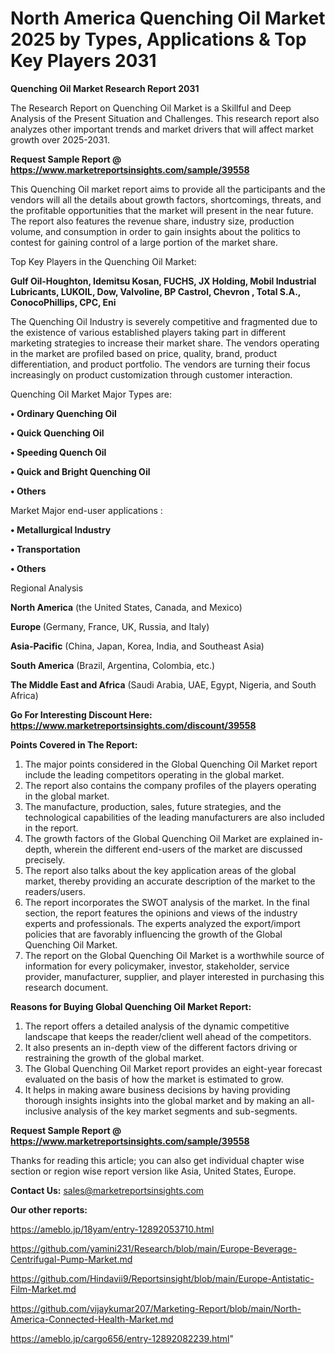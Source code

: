 # North America Quenching Oil Market 2025 by Types, Applications & Top Key Players 2031

<strong>Quenching Oil Market Research Report 2031</strong>

The Research Report on Quenching Oil Market is a Skillful and Deep Analysis of the Present Situation and Challenges. This research report also analyzes other important trends and market drivers that will affect market growth over 2025-2031.

<strong>Request Sample Report @ <a href=https://www.marketreportsinsights.com/sample/39558>https://www.marketreportsinsights.com/sample/39558</a></strong>

This Quenching Oil market report aims to provide all the participants and the vendors will all the details about growth factors, shortcomings, threats, and the profitable opportunities that the market will present in the near future. The report also features the revenue share, industry size, production volume, and consumption in order to gain insights about the politics to contest for gaining control of a large portion of the market share.

Top Key Players in the Quenching Oil Market:

<strong>Gulf Oil-Houghton, Idemitsu Kosan, FUCHS, JX Holding, Mobil Industrial Lubricants, LUKOIL, Dow, Valvoline, BP Castrol, Chevron , Total S.A., ConocoPhillips, CPC, Eni</strong>

The Quenching Oil Industry is severely competitive and fragmented due to the existence of various established players taking part in different marketing strategies to increase their market share. The vendors operating in the market are profiled based on price, quality, brand, product differentiation, and product portfolio. The vendors are turning their focus increasingly on product customization through customer interaction.

Quenching Oil Market Major Types are:

<strong>•  Ordinary Quenching Oil

•  Quick Quenching Oil

•  Speeding Quench Oil

•  Quick and Bright Quenching Oil

•  Others</strong>

Market Major end-user applications :

<strong>•  Metallurgical Industry

•  Transportation

•  Others</strong>

Regional Analysis

</u><strong><b>North America</b></strong> (the United States, Canada, and Mexico)

<strong><b>Europe </b></strong>(Germany, France, UK, Russia, and Italy)

<strong><b>Asia-Pacific</b></strong> (China, Japan, Korea, India, and Southeast Asia)

<strong><b>South America</b></strong> (Brazil, Argentina, Colombia, etc.)

<strong><b>The Middle East and Africa</b></strong> (Saudi Arabia, UAE, Egypt, Nigeria, and South Africa)

<strong>Go For Interesting Discount Here: <a href=https://www.marketreportsinsights.com/discount/39558>https://www.marketreportsinsights.com/discount/39558</a></strong>

<strong>Points Covered in The Report:</strong>
<ol>
  <li>The major points considered in the Global Quenching Oil Market report include the leading competitors operating in the global market.</li>
  <li>The report also contains the company profiles of the players operating in the global market.</li>
  <li>The manufacture, production, sales, future strategies, and the technological capabilities of the leading manufacturers are also included in the report.</li>
  <li>The growth factors of the Global Quenching Oil Market are explained in-depth, wherein the different end-users of the market are discussed precisely.</li>
  <li>The report also talks about the key application areas of the global market, thereby providing an accurate description of the market to the readers/users.</li>
  <li>The report incorporates the SWOT analysis of the market. In the final section, the report features the opinions and views of the industry experts and professionals. The experts analyzed the export/import policies that are favorably influencing the growth of the Global Quenching Oil Market.</li>
  <li>The report on the Global Quenching Oil Market is a worthwhile source of information for every policymaker, investor, stakeholder, service provider, manufacturer, supplier, and player interested in purchasing this research document.</li>
</ol>
<strong>Reasons for Buying Global Quenching Oil Market Report:</strong>

<ol>
  <li>The report offers a detailed analysis of the dynamic competitive landscape that keeps the reader/client well ahead of the competitors.</li>
  <li>It also presents an in-depth view of the different factors driving or restraining the growth of the global market.</li>
  <li>The Global Quenching Oil Market report provides an eight-year forecast evaluated on the basis of how the market is estimated to grow.</li>
  <li>It helps in making aware business decisions by having providing thorough insights insights into the global market and by making an all-inclusive analysis of the key market segments and sub-segments.</li>
</ol>
<strong>Request Sample Report @ <a href=https://www.marketreportsinsights.com/sample/39558>https://www.marketreportsinsights.com/sample/39558</a></strong>


Thanks for reading this article; you can also get individual chapter wise section or region wise report version like Asia, United States, Europe.

<strong>Contact Us:</strong>
sales@marketreportsinsights.com

<strong>Our other reports:</strong>

<a href=https://ameblo.jp/18yam/entry-12892053710.html>https://ameblo.jp/18yam/entry-12892053710.html</a>

<a href=https://github.com/yamini231/Research/blob/main/Europe-Beverage-Centrifugal-Pump-Market.md>https://github.com/yamini231/Research/blob/main/Europe-Beverage-Centrifugal-Pump-Market.md</a>

<a href=https://github.com/Hindavii9/Reportsinsight/blob/main/Europe-Antistatic-Film-Market.md>https://github.com/Hindavii9/Reportsinsight/blob/main/Europe-Antistatic-Film-Market.md</a>

<a href=https://github.com/vijaykumar207/Marketing-Report/blob/main/North-America-Connected-Health-Market.md>https://github.com/vijaykumar207/Marketing-Report/blob/main/North-America-Connected-Health-Market.md</a>

<a href=https://ameblo.jp/cargo656/entry-12892082239.html>https://ameblo.jp/cargo656/entry-12892082239.html</a>"
